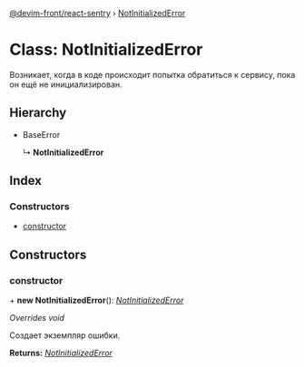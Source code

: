 [@devim-front/react-sentry](../README.md) › [NotInitializedError](notinitializederror.md)

# Class: NotInitializedError

Возникает, когда в коде происходит попытка обратиться к сервису, пока он
ещё не инициализирован.

## Hierarchy

* BaseError

  ↳ **NotInitializedError**

## Index

### Constructors

* [constructor](notinitializederror.md#markdown-header-constructor)

## Constructors

###  constructor

\+ **new NotInitializedError**(): *[NotInitializedError](notinitializederror.md)*

*Overrides void*

Создает экземпляр ошибки.

**Returns:** *[NotInitializedError](notinitializederror.md)*
